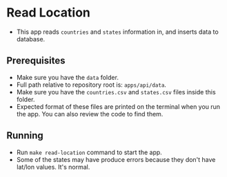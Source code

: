 # Read Location

- This app reads `countries` and `states` information in, and inserts data to database.

## Prerequisites

- Make sure you have the `data` folder.
- Full path relative to repository root is: `apps/api/data`.
- Make sure you have the `countries.csv` and `states.csv` files inside this folder.
- Expected format of these files are printed on the terminal when you run the app. You can also review the code to find them.

## Running

- Run `make read-location` command to start the app.
- Some of the states may have produce errors because they don't have lat/lon values. It's normal.
